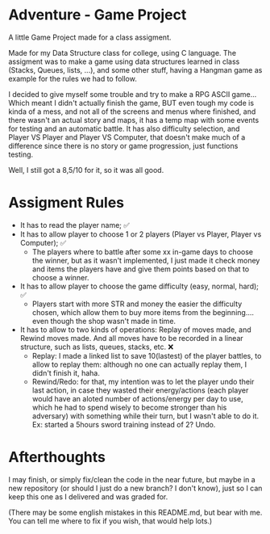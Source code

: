# Adventure - Game Project
A little Game Project made for a class assigment.

Made for my Data Structure class for college, using C language.
The assigment was to make a game using data structures learned in class (Stacks, Queues, lists, ...), and some other stuff, having a Hangman game as example for the rules we had to follow.

I decided to give myself some trouble and try to make a RPG ASCII game... Which meant I didn't actually finish the game, BUT
even tough my code is kinda of a mess, and not all of the screens and menus where finished, and there wasn't an actual story and maps, it has a temp map with some events for testing and an automatic battle. It has also difficulty selection, and Player VS Player and Player VS Computer, that doesn't make much of a difference since there is no story or game progression, just functions testing.

Well, I still got a 8,5/10 for it, so it was all good.

# Assigment Rules
- It has to read the player name; :white_check_mark:
- It has to allow player to choose 1 or 2 players (Player vs Player, Player vs Computer); :white_check_mark:
  - The players where to battle after some xx in-game days to choose the winner, but as it wasn't implemented, I just made it check money and items the players have and give them points based on that to choose a winner.
- It has to allow player to choose the game difficulty (easy, normal, hard); :white_check_mark:
  - Players start with more STR and money the easier the difficulty chosen, which allow them to buy more items from the beginning.... even though the shop wasn't made in time.
- It has to allow to two kinds of operations: Replay of moves made, and Rewind moves made. And all moves have to be recorded in a linear structure, such as lists, queues, stacks, etc. :x:
  - Replay: I made a linked list to save 10(lastest) of the player battles, to allow to replay them: although no one can actually replay them, I didn't finish it, haha.
  - Rewind/Redo: for that, my intention was to let the player undo their last action, in case they wasted their energy/actions (each player would have an aloted number of actions/energy per day to use, which he had to spend wisely to become stronger than his adversary) with something while their turn, but I wasn't able to do it. Ex: started a 5hours sword training instead of 2? Undo.

# Afterthoughts
I may finish, or simply fix/clean the code in the near future, but maybe in a new repository (or should I just do a new branch? I don't know), just so I can keep this one as I delivered and was graded for.

(There may be some english mistakes in this README.md, but bear with me. You can tell me where to fix if you wish, that would help lots.)
